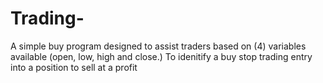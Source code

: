 # Trading-
A simple buy program designed to assist traders based on (4) variables available (open, low, high and close.) To idenitify a buy stop trading entry into a position to sell at a profit
